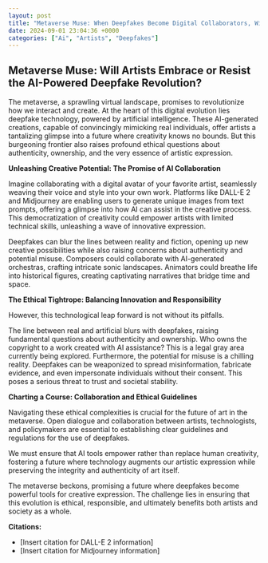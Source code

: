 ```yaml
---
layout: post
title: "Metaverse Muse: When Deepfakes Become Digital Collaborators, Will Artists Embrace or Resist the AI?"
date: 2024-09-01 23:04:36 +0000
categories: ["Ai", "Artists", "Deepfakes"]
---
```


## Metaverse Muse: Will Artists Embrace or Resist the AI-Powered Deepfake Revolution?

The metaverse, a sprawling virtual landscape, promises to revolutionize how we interact and create. At the heart of this digital evolution lies deepfake technology, powered by artificial intelligence. These AI-generated creations, capable of convincingly mimicking real individuals, offer artists a tantalizing glimpse into a future where creativity knows no bounds. But this burgeoning frontier also raises profound ethical questions about authenticity, ownership, and the very essence of artistic expression.

**Unleashing Creative Potential: The Promise of AI Collaboration**

Imagine collaborating with a digital avatar of your favorite artist, seamlessly weaving their voice and style into your own work. Platforms like DALL-E 2 and Midjourney are enabling users to generate unique images from text prompts, offering a glimpse into how AI can assist in the creative process. This democratization of creativity could empower artists with limited technical skills, unleashing a wave of innovative expression.

Deepfakes can blur the lines between reality and fiction, opening up new creative possibilities while also raising concerns about authenticity and potential misuse. Composers could collaborate with AI-generated orchestras, crafting intricate sonic landscapes. Animators could breathe life into historical figures, creating captivating narratives that bridge time and space.

**The Ethical Tightrope: Balancing Innovation and Responsibility**

However, this technological leap forward is not without its pitfalls.  

The line between real and artificial blurs with deepfakes, raising fundamental questions about authenticity and ownership.  Who owns the copyright to a work created with AI assistance? This is a legal gray area currently being explored.  Furthermore, the potential for misuse is a chilling reality. Deepfakes can be weaponized to spread misinformation, fabricate evidence, and even impersonate individuals without their consent. This poses a serious threat to trust and societal stability.

**Charting a Course: Collaboration and Ethical Guidelines**

Navigating these ethical complexities is crucial for the future of art in the metaverse. Open dialogue and collaboration between artists, technologists, and policymakers are essential to establishing clear guidelines and regulations for the use of deepfakes.

We must ensure that AI tools empower rather than replace human creativity, fostering a future where technology augments our artistic expression while preserving the integrity and authenticity of art itself.  

The metaverse beckons, promising a future where deepfakes become powerful tools for creative expression.  The challenge lies in ensuring that this evolution is ethical, responsible, and ultimately benefits both artists and society as a whole. 



 **Citations:**

* [Insert citation for DALL-E 2 information]
* [Insert citation for Midjourney information] 



